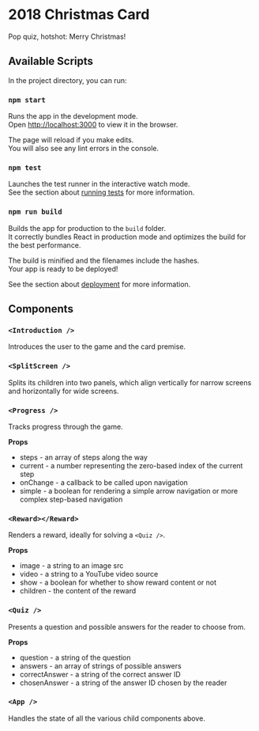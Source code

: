 # 2018 Christmas Card

Pop quiz, hotshot: Merry Christmas!

## Available Scripts

In the project directory, you can run:

### `npm start`

Runs the app in the development mode.<br>
Open [http://localhost:3000](http://localhost:3000) to view it in the browser.

The page will reload if you make edits.<br>
You will also see any lint errors in the console.

### `npm test`

Launches the test runner in the interactive watch mode.<br>
See the section about [running tests](https://facebook.github.io/create-react-app/docs/running-tests) for more information.

### `npm run build`

Builds the app for production to the `build` folder.<br>
It correctly bundles React in production mode and optimizes the build for the best performance.

The build is minified and the filenames include the hashes.<br>
Your app is ready to be deployed!

See the section about [deployment](https://facebook.github.io/create-react-app/docs/deployment) for more information.

## Components

### `<Introduction />`

Introduces the user to the game and the card premise.

### `<SplitScreen />`

Splits its children into two panels, which align vertically for narrow screens and horizontally for wide screens.

### `<Progress />`

Tracks progress through the game.

**Props**

  * steps - an array of steps along the way
  * current - a number representing the zero-based index of the current step
  * onChange - a callback to be called upon navigation
  * simple - a boolean for rendering a simple arrow navigation or more complex step-based navigation

### `<Reward></Reward>`

Renders a reward, ideally for solving a `<Quiz />`.

**Props**

  * image - a string to an image src
  * video - a string to a YouTube video source
  * show - a boolean for whether to show reward content or not
  * children - the content of the reward

### `<Quiz />`

Presents a question and possible answers for the reader to choose from.

**Props**

  * question - a string of the question
  * answers - an array of strings of possible answers
  * correctAnswer - a string of the correct answer ID
  * chosenAnswer - a string of the answer ID chosen by the reader

### `<App />`

Handles the state of all the various child components above.
